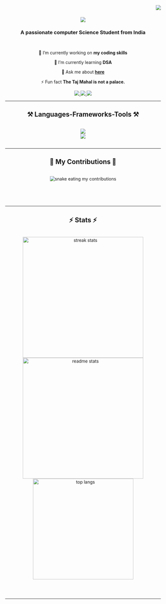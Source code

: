 <img align="right" src="https://visitor-badge.laobi.icu/badge?page_id=mynkpandey.mynkpandey" />

<h1 align="center">
    <img src="https://readme-typing-svg.herokuapp.com/?font=Righteous&size=35&center=true&vCenter=true&width=500&height=70&duration=4000&lines=Hi+There!+👋;+I'm+Mayank+Pandey!;" />
</h1>

<h3 align="center">A passionate computer Science Student from India </h3>

<br/>

<div align="center">
 
 🔭 I’m currently working on **my coding skills**
 
 🌱 I’m currently learning **DSA**

💬 Ask me about **[here](https://github.com/mynkpandey/mynkpandey/issues)**

⚡ Fun fact **The Taj Mahal is not a palace.**

 </div>
 
<div align="center"> 
  <a href="mailto:mayankpandey8534@gmail.com">
    <img src="https://img.shields.io/badge/Gmail-333333?style=for-the-badge&logo=gmail&logoColor=red" />
  </a>
  <a href="https://linkedin.com/in/mayank-pandey-112756243" target="_blank">
    <img src="https://img.shields.io/badge/LinkedIn-0077B5?style=for-the-badge&logo=linkedin&logoColor=white" target="_blank" />
  </a>
  <a href="https://mynkpandey.github.io" target="_blank">
     <img src="https://img.shields.io/badge/Portfolio-FF5722?style=for-the-badge&logo=todoist&logoColor=white" target="_blank" /> 
  </a>
</div>

 <hr/>
 
<h2 align="center">⚒️ Languages-Frameworks-Tools ⚒️</h2>
<br/>
<div align="center">
    <img src="https://skillicons.dev/icons?i=html,css,vscode,github" /><br>
    <img src="https://skillicons.dev/icons?i=python,c,cpp,mysql" /><br>
</div>

<br/>
<hr/>

<div align="center">
  <h2>🐍 My Contributions 🐍</h2>
  <br>
  <img alt="snake eating my contributions" src="https://raw.githubusercontent.com/mynkpandey/mynkpandey/output/github-contribution-grid-snake.svg" />
  
  <br/><br/><br/>
</div>

<hr/>

<h2 align="center">⚡ Stats ⚡</h2>
<br>
<div align=center>
  <img width=390 src="https://github-readme-streak-stats-mynkpandey.vercel.app/?user=mynkpandey&count_private=true&theme=react&border_radius=10" alt="streak stats"/>
  <img width=390 src="https://github-readme-stats-mynkpandey.vercel.app/api?username=mynkpandey&count_private=true&show_icons=true&theme=react&rank_icon=github&border_radius=10" alt="readme stats" />
  <br/>
  <img width=325 align="center" src="https://github-readme-stats-mynkpandey.vercel.app/api/top-langs/?username=mynkpandey&hide=HTML&langs_count=8&layout=compact&theme=react&border_radius=10&size_weight=0.5&count_weight=0.5&exclude_repo=github-readme-stats" alt="top langs" />
</div>

<br/><br/>

<hr/>

<br/>
